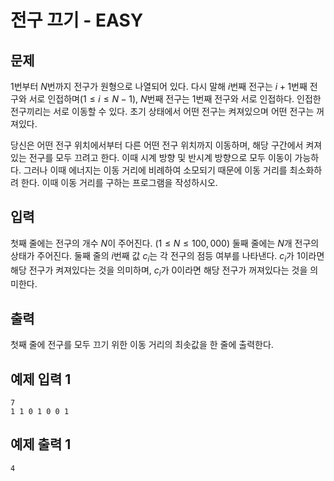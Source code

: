 # 전구 끄기 - EASY

## 문제

$1$번부터 $N$번까지 전구가 원형으로 나열되어 있다. 다시 말해 $i$번째 전구는 $i+1$번째 전구와 서로 인접하며$(1 \leq i \leq N-1)$, $N$번째 전구는 $1$번째 전구와 서로 인접하다. 인접한 전구끼리는 서로 이동할 수 있다. 초기 상태에서 어떤 전구는 켜져있으며 어떤 전구는 꺼져있다.

당신은 어떤 전구 위치에서부터 다른 어떤 전구 위치까지 이동하며, 해당 구간에서 켜져 있는 전구를 모두 끄려고 한다. 이때 시계 방향 및 반시계 방향으로 모두 이동이 가능하다. 그러나 이때 에너지는 이동 거리에 비례하여 소모되기 때문에 이동 거리를 최소화하려 한다. 이때 이동 거리를 구하는 프로그램을 작성하시오.

## 입력

첫째 줄에는 전구의 개수 $N$이 주어진다. $(1 \leq N \leq 100,000)$
둘째 줄에는 $N$개 전구의 상태가 주어진다. 둘째 줄의 $i$번째 값 $c_i$는 각 전구의 점등 여부를 나타낸다. $c_i$가 $1$이라면 해당 전구가 켜져있다는 것을 의미하며, $c_i$가 $0$이라면 해당 전구가 꺼져있다는 것을 의미한다.

## 출력

첫째 줄에 전구를 모두 끄기 위한 이동 거리의 최솟값을 한 줄에 출력한다.

## 예제 입력 1

```
7
1 1 0 1 0 0 1
```

## 예제 출력 1

```
4
```